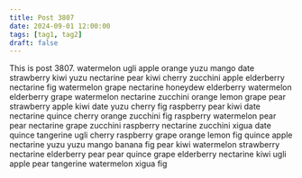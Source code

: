 ```yaml
---
title: Post 3807
date: 2024-09-01 12:00:00
tags: [tag1, tag2]
draft: false
---
```

This is post 3807.
watermelon
ugli
apple
orange
yuzu
mango
date
strawberry
kiwi
yuzu
nectarine
pear
kiwi
cherry
zucchini
apple
elderberry
nectarine
fig
watermelon
grape
nectarine
honeydew
elderberry
watermelon
elderberry
grape
watermelon
nectarine
zucchini
orange
lemon
grape
pear
strawberry
apple
kiwi
date
yuzu
cherry
fig
raspberry
pear
kiwi
date
nectarine
quince
cherry
orange
zucchini
fig
raspberry
watermelon
pear
pear
nectarine
grape
zucchini
raspberry
nectarine
zucchini
xigua
date
quince
tangerine
ugli
cherry
raspberry
grape
orange
lemon
fig
quince
apple
nectarine
yuzu
yuzu
mango
banana
fig
pear
kiwi
watermelon
strawberry
nectarine
elderberry
pear
pear
quince
grape
elderberry
nectarine
kiwi
ugli
apple
pear
tangerine
watermelon
xigua
fig
